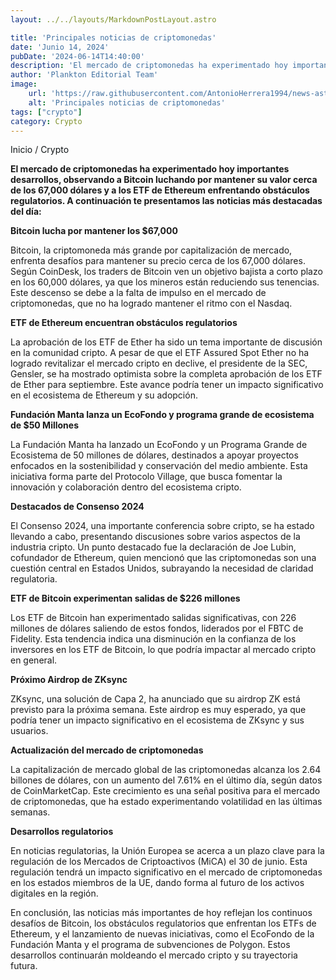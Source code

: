 ```yaml
---
layout: ../../layouts/MarkdownPostLayout.astro

title: 'Principales noticias de criptomonedas'
date: 'Junio 14, 2024'
pubDate: '2024-06-14T14:40:00'
description: 'El mercado de criptomonedas ha experimentado hoy importantes desarrollos, observando a Bitcoin luchando por mantener su valor.'
author: 'Plankton Editorial Team'
image:
    url: 'https://raw.githubusercontent.com/AntonioHerrera1994/news-astro/master/src/assets/crypto/crypto182.webp'
    alt: 'Principales noticias de criptomonedas'
tags: ["crypto"]
category: Crypto
---
```


<style>
    ul{
        font-family: 'Helvetica', sans-serif;
    }
    li{ 
        margin-left: 22px
    }
</style>

<span><a href="/" style="text-decoration:none;color:#0F1416">Inicio</a> / <a href="/crypto" style="text-decoration:none;color:#0F1416">Crypto</a></span>

<p style="font-weight: bold;">El mercado de criptomonedas ha experimentado hoy importantes desarrollos, observando a Bitcoin luchando por mantener su valor cerca de los 67,000 dólares y a los ETF de Ethereum enfrentando obstáculos regulatorios. A continuación te presentamos las noticias más destacadas del día:</p>

**Bitcoin lucha por mantener los $67,000**

Bitcoin, la criptomoneda más grande por capitalización de mercado, enfrenta desafíos para mantener su precio cerca de los 67,000 dólares. Según CoinDesk, los traders de Bitcoin ven un objetivo bajista a corto plazo en los 60,000 dólares, ya que los mineros están reduciendo sus tenencias. Este descenso se debe a la falta de impulso en el mercado de criptomonedas, que no ha logrado mantener el ritmo con el Nasdaq.

**ETF de Ethereum encuentran obstáculos regulatorios**

La aprobación de los ETF de Ether ha sido un tema importante de discusión en la comunidad cripto. A pesar de que el ETF Assured Spot Ether no ha logrado revitalizar el mercado cripto en declive, el presidente de la SEC, Gensler, se ha mostrado optimista sobre la completa aprobación de los ETF de Ether para septiembre. Este avance podría tener un impacto significativo en el ecosistema de Ethereum y su adopción.

**Fundación Manta lanza un EcoFondo y programa grande de ecosistema de $50 Millones**

La Fundación Manta ha lanzado un EcoFondo y un Programa Grande de Ecosistema de 50 millones de dólares, destinados a apoyar proyectos enfocados en la sostenibilidad y conservación del medio ambiente. Esta iniciativa forma parte del Protocolo Village, que busca fomentar la innovación y colaboración dentro del ecosistema cripto.

**Destacados de Consenso 2024**

El Consenso 2024, una importante conferencia sobre cripto, se ha estado llevando a cabo, presentando discusiones sobre varios aspectos de la industria cripto. Un punto destacado fue la declaración de Joe Lubin, cofundador de Ethereum, quien mencionó que las criptomonedas son una cuestión central en Estados Unidos, subrayando la necesidad de claridad regulatoria.

**ETF de Bitcoin experimentan salidas de $226 millones**

Los ETF de Bitcoin han experimentado salidas significativas, con 226 millones de dólares saliendo de estos fondos, liderados por el FBTC de Fidelity. Esta tendencia indica una disminución en la confianza de los inversores en los ETF de Bitcoin, lo que podría impactar al mercado cripto en general.

**Próximo Airdrop de ZKsync**

ZKsync, una solución de Capa 2, ha anunciado que su airdrop ZK está previsto para la próxima semana. Este airdrop es muy esperado, ya que podría tener un impacto significativo en el ecosistema de ZKsync y sus usuarios.

**Actualización del mercado de criptomonedas**

La capitalización de mercado global de las criptomonedas alcanza los 2.64 billones de dólares, con un aumento del 7.61% en el último día, según datos de CoinMarketCap. Este crecimiento es una señal positiva para el mercado de criptomonedas, que ha estado experimentando volatilidad en las últimas semanas.

**Desarrollos regulatorios**

En noticias regulatorias, la Unión Europea se acerca a un plazo clave para la regulación de los Mercados de Criptoactivos (MiCA) el 30 de junio. Esta regulación tendrá un impacto significativo en el mercado de criptomonedas en los estados miembros de la UE, dando forma al futuro de los activos digitales en la región.

En conclusión, las noticias más importantes de hoy reflejan los continuos desafíos de Bitcoin, los obstáculos regulatorios que enfrentan los ETFs de Ethereum, y el lanzamiento de nuevas iniciativas, como el EcoFondo de la Fundación Manta y el programa de subvenciones de Polygon. Estos desarrollos continuarán moldeando el mercado cripto y su trayectoria futura.

